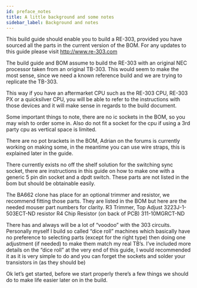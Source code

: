 ```yaml
---
id: preface_notes
title: A little background and some notes
sidebar_label: Background and notes
---
```

This build guide should enable you to build a RE-303, provided you have sourced all the parts in the current version of the BOM. For any updates to this guide please visit <a href="http://www.re-303.com" target="_blank">http://www.re-303.com</a>

The build guide and BOM assume to build the RE-303 with an original NEC processor taken from an original TB-303. This would seem to make the most sense, since we need a known reference build and we are trying to replicate the TB-303.

This way if you have an aftermarket CPU such as the RE-303 CPU, RE-303 PX or a quicksilver CPU, you will be able to refer to the instructions with those devices and it will make sense in regards to the build document.

Some important things to note, there are no ic sockets in the BOM, so you may wish to order some in. Also do not fit a socket for the cpu if using a 3rd party cpu as vertical space is limited.

There are no pot brackets in the BOM, Adrian on the forums is currently working on making some, in the meantime you can use wire straps, this is explained later in the guide.

There currently exists no off the shelf solution for the switching sync socket, there are instructions in this guide on how to make one with a generic 5 pin din socket and a dpdt switch. These parts are not listed in the bom but should be obtainable easily.

The BA662 clone has place for an optional trimmer and resistor, we recommend fitting those parts. They are listed in the BOM but here are the needed mouser part numbers for clarity. R3 Trimmer, Top Adjust 3223J-1-503ECT-ND
resistor R4 Chip Resistor (on back of PCB) 311-10MGRCT-ND

There has and always will be a lot of “voodoo” with the 303 circuits. Personally myself I build so called “dice roll” machines which basically have no preference to selecting parts (except for the right type) then doing one adjustment (if needed) to make them match my real TB’s. I’ve included more details on the “dice roll” at the very end of this guide, I would recommended it as it is very simple to do and you can forget the sockets and solder your transistors in (as they should be)

Ok let’s get started, before we start properly there’s a few things we should do to make life easier later on in the build.